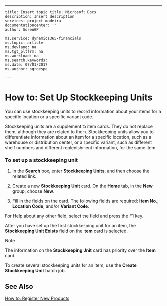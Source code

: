 ---
    title: Insert topic title| Microsoft Docs
    description: Insert description
    services: project-madeira
    documentationcenter: ''
    author: SorenGP

    ms.service: dynamics365-financials
    ms.topic: article
    ms.devlang: na
    ms.tgt_pltfrm: na
    ms.workload: na
    ms.search.keywords:
    ms.date: 07/01/2017
    ms.author: sgroespe

    ---
# How to: Set Up Stockkeeping Units
You can use stockkeeping units to record information about your items for a specific location or a specific variant code.  
  
 Stockkeeping units are a supplement to item cards. They do not replace them, although they are related to them. Stockkeeping units allow you to differentiate information about an item for a specific location, such as a warehouse or distribution center, or a specific variant, such as different shelf numbers and different replenishment information, for the same item.  
  
### To set up a stockkeeping unit  
  
1.  In the **Search** box, enter **Stockkeeping Units**, and then choose the related link.  
  
2.  Create a new **Stockkeeping Unit** card. On the **Home** tab, in the **New** group, choose **New**.  
  
3.  Fill in the fields on the card. The following fields are required: **Item No.**, **Location Code**, and\/or **Variant Code**.  
  
 For Help about any other field, select the field and press the F1 key.  
  
 After you have set up the first stockkeeping unit for an item, the **Stockkeeping Unit Exists** field on the **Item** card is selected.  
  
> [!NOTE]  
>  The information on the **Stockkeeping Unit** card has priority over the **Item** card.  
>   
>  To create several stockkeeping units for an item, use the **Create Stockkeeping Unit** batch job.  
  
## See Also  
 [How to: Register New Products](../how-to-register-new-products.md)